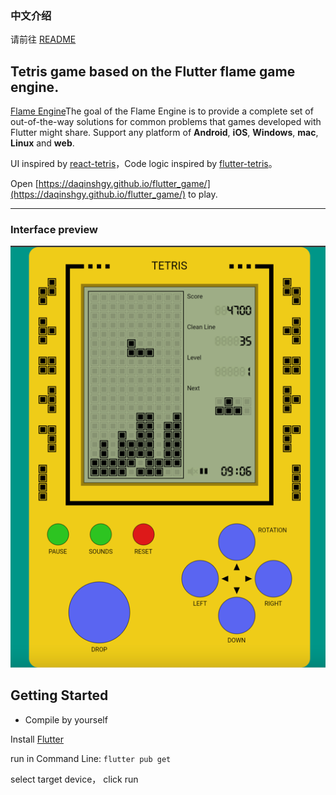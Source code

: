 ### 中文介绍

请前往 [README](https://github.com/DaQinShgy/flutter_game/blob/main/README.md)

## Tetris game based on the Flutter flame game engine.

[Flame Engine](https://github.com/flame-engine/flame)The goal of the Flame Engine is to provide a complete set of out-of-the-way solutions for common problems that games developed with Flutter might share. Support any platform of **Android**, **iOS**, **Windows**, **mac**, **Linux** and **web**.

UI inspired by [react-tetris](https://github.com/chvin/react-tetris)，Code logic inspired by [flutter-tetris](https://github.com/boyan01/flutter-tetris)。

Open [https://daqinshgy.github.io/flutter_game/](https://daqinshgy.github.io/flutter_game/) to play.

----

### Interface preview
![interface preview](https://github.com/DaQinShgy/flutter_game/blob/main/images/tetris0.png)

## Getting Started

* Compile by yourself

 Install [Flutter](https://flutter.io/docs/get-started/install)

 run in Command Line: `flutter pub get`

 select target device， click run